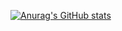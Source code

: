 [![Anurag's GitHub stats](https://github-readme-stats.vercel.app/api?username=NYC00kie)](https://github.com/anuraghazra/github-readme-stats)
